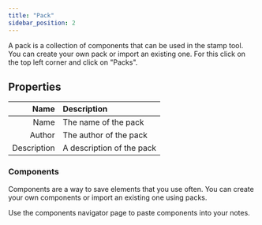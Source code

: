 ```yaml
---
title: "Pack"
sidebar_position: 2
---
```


A pack is a collection of components that can be used in the stamp tool. You can create your own pack or import an existing one. For this click on the top left corner and click on "Packs".

## Properties

Name | Description
---: | :---
Name | The name of the pack
Author | The author of the pack
Description | A description of the pack

### Components

Components are a way to save elements that you use often. You can create your own components or import an existing one using packs.

Use the components navigator page to paste components into your notes.
